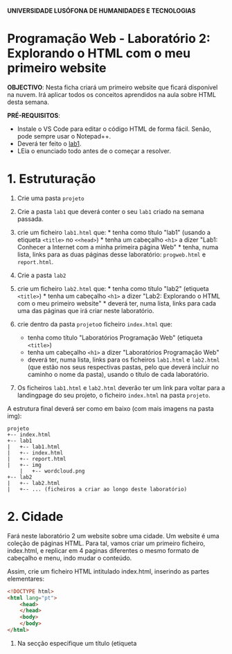**UNIVERSIDADE LUSÓFONA DE HUMANIDADES E TECNOLOGIAS**

# Programação Web - Laboratório 2: Explorando o HTML com o meu primeiro website  

**OBJECTIVO**: Nesta ficha criará um primeiro website que ficará disponível na nuvem. Irá aplicar todos os conceitos aprendidos na aula sobre HTML desta semana.

**PRÉ-REQUISITOS**: 
* Instale o VS Code para editar o código HTML de forma fácil. Senão, pode sempre usar o Notepad++. 
* Deverá ter feito o [lab1](https://github.com/ULHT-PW-2020-21/pw-lab1).
* LEia o enunciado todo antes de o começar a resolver.

# 1. Estruturação

1. Crie uma pasta `projeto` 
1. Crie a pasta `lab1` que deverá conter o seu `lab1` criado na semana passada.
1. crie um ficheiro `lab1.html` que:
       * tenha como título "lab1" (usando a etiqueta `<title>` no `<<head>`)
       * tenha um cabeçalho `<h1>` a dizer "Lab1: Conhecer a Internet com a minha primeira página Web" 
       * tenha, numa lista, links para as duas páginas desse laboratório: `progweb.html` e  `report.html`.

1. Crie a pasta `lab2`
1. crie um ficheiro `lab2.html` que:
       * tenha como título "lab2" (etiqueta `<title>`)
       * tenha um cabeçalho `<h1>` a dizer "Lab2: Explorando o HTML com o meu primeiro website" 
       * deverá ter, numa lista, links para cada uma das páginas que irá criar neste laboratório.

1. crie dentro da pasta `projeto`o ficheiro `index.html` que:
   * tenha como título "Laboratórios Programação Web" (etiqueta `<title>`)
   * tenha um cabeçalho `<h1>` a dizer "Laboratórios Programação Web" 
   * deverá ter, numa lista, links para os ficheiros `lab1.html` e `lab2.html` (que estão nos seus respectivas pastas, pelo que deverá incluir no caminho o nome da pasta), usando o título de cada laboratório.

1. Os ficheiros `lab1.html` e `lab2.html` deverão ter um link para voltar para a landingpage do seu projeto, o ficheiro `index.html` na pasta `projeto`.

A estrutura final deverá ser como em baixo (com mais imagens na pasta img):
```
projeto
+-- index.html
+-- lab1
|   +-- lab1.html
|   +-- index.html
|   +-- report.html
|   +-- img
    |   +-- wordcloud.png
+-- lab2
|   +-- lab2.html
|   +-- ... (ficheiros a criar ao longo deste laboratório)
```

# 2. Cidade 

Fará neste laboratório 2 um website sobre uma cidade. Um website é uma coleção de páginas HTML. Para tal, vamos criar um primeiro ficheiro, index.html, e replicar em 4 paginas diferentes o mesmo formato de cabeçalho e menu, indo mudar o conteúdo. 

Assim, crie um ficheiro HTML intitulado index.html, inserindo as partes elementares:

```html
<!DOCTYPE html>
<html lang="pt">
    <head>
    </head>
    <body>
    </body>
</html>
```

1.	Na secção <head> especifique um título (etiqueta <title>) para a barra do navegador. 
2.	Especifique também os seguintes metadados:
    a.	codificação UTF-8. 
    b.	nome do autor do site, email, data de criação, uma curta descrição do conteudo do site, e palavras chave.

<meta name="author" content="Ana Maria"> 
<meta name="keywords" content="palavras chave"> 
<meta name="description" content="Website sobre ...">
<meta name="creation_date" content="date"
<meta name="contactNetworkAddress" content="seu@mail.com">

3.	Crie um icon para o seu website. Para tal:
     a. Escolha uma imagem que converterá para icon (extensão .ico) recorrendo a uma aplicação web (e.g., https://www.favicon-generator.org/). Alternativamente, pode escolher um icon aqui https://www.iconspedia.com/.
     b. Guarde-o numa nova pasta `imagens`, dentro de `lab2`, 
     c. Insira um link para o icon no head da seguinte forma 
< link rel="shortcut icon" type="image/x-icon" href="imagens/favicon.ico"/>
d.	Poderá observar que, pelo facto de o icon estar na pasta “imagens”, tem sempre que especificar no href o caminho relativo para o local onde se encontra a imagem, o nome da pasta imagens (href="imagens/imagem.ico”).

6.	Explore o site https://www.rapidtables.com/web/color/ , onde para cada cor existe uma palete de intensidades que pode escolher. Neste site, escolha uma cor clara para o fundo da sua página, e especifique-a através da etiqueta:
<body style="background-color:plum"> 


# 1. História

Crie um novo ficheiro HTML chamado historia.html. Não se esqueça de especificar no head que usa UTF-8. Pesquise na Internet por [carateres especiais UTF-8](https://www.w3schools.com/charsets/ref_html_utf8.asp) assim como por emojis (por exemplo [aqui](https://www.w3schools.com/charsets/ref_emoji_smileys.asp). 
Nesta página:
* Conte uma história apenas com emojis 😉. 
* Coloque uma barra horizontal de separação <hr> 
* Conte a história por palavras suas. Use etiquetas de estilo e organizacionais para formatar cada palavra diferentemente.
* Coloque uma barra horizontal de separação <hr> 
* Conte a história por palavras suas sem formatação. 

Especifique também um título para a barra dessa página e insira um icon. Para tal, coloque no head a etiqueta <link rel="shortcut icon" href="icon.png" />, onde substituirá icon.png pelo nome do ficheiro que quererá como icon.

# 1. Tabela

Crie o ficheiro `tabela.hml` com uma tabela com dados à sua escolha (por exemplo do site https://www.pordata.pt). Deverá ter pelo menos 4 linhas e 4 colunas. Deve usar:
* elementos thead, tfooter e tbody
* pelo menos um atributo rowspan e um coslpan (o valor de cada um sendo maior que 1). 
* atributos cellspacing, cellpadding, bgcolor, align, border
* formatação de colunas com colgroup, explorando os atributos existentes
 

## Lab 2
Crie uma pasta `lab2` com o ficheiro `index.html` que deverá satisfazer os seguintes requisitos:
1. deverá ter como título laboratório 2. 
1. Deverá especificar esse título no `body`, numa etiqueta `h1`.
2. deverá listar os exercícios realizados, com links para os respetivas páginas HTML.
3. deverá ter um link para voltar para a landingpage da sua aplicação no Heroku.

![](wordcloud.png)

Uma vez editado, abra o ficheiro `index.html` com um Browser para ver se visualiza corretamente a imagem em baixo.
![](index-renderizado.png)

## Criação de repositório GitHub
Crie um repositório no GitHub `pw-lab1`, e faça push da pasta `lab1`.

## Alojamento no Heroku
Crie uma conta no Heroku. Sincronize o GitHub com o Heroku, de forma a colocar disponível na cloud a pasta `lab1` com seus conteúdos. 
De forma a conseguirem o alojamento na cloud com sucesso devem seguir os seguintes passos:
* Adicionar dois ficheiros na diretoria `root` da pasta
* * index.php
* * * Com o seguinte conteúdo: `<?php include_once("index.html")  ?>`
* * composer.json
* * * Com o seguinte conteúdo: `{}`
* Criar conta no Heroku - https://signup.heroku.com/login 
* Criar uma aplicação, atribuindo-lhe um nome
* Entrar nas definições da aplicação criada, e clicar na tab `Deploy`
* Na secção de `Deploy Method` devem conectar a aplicação com o Github
* Navegando até ao fim da página, até à secção `Manual deploy`, devem escolher o branch indicado do repositório e clicar em `Deploy branch`
* Um vez realizado com sucesso, devem clicar no botão `Open app` no topo da página, e visualizar a página HTML 




# 2. Conhecer a Internet

Vamos explorar alguns aspectos da Internet, a rede de routers e cabos que suporta Web. 

## Endereços IP
1. Obtenha informação sobre o IP do seu PC e seu telemóvel.
    * obtenha e anote o endereço IP do seu computador. Pode obter isso de várias formas. A mais simples é perguntar no Google "what is my ip". Anote onde está localizado, usando por exemplo a ferramenta https://whatismyipaddress.com/ip-lookup. guarde uma imagem do mapa que localiza.
    * Obtenha e anote a mesma informação do seu telemóvel, se tiver dados móveis.
1. Obtenha informação sobre o IP do servidor Heroku onde está a sua app.
    * Obtenha e anote o endereço IP do servidor Web onde está alojada a sua página no Heroku
    * anote onde este está localizado, usando a ferramenta https://whatismyipaddress.com/ip-lookup.  Guarde uma imagem do mapa que a localiza.

## Percurso
Traceroute (comando tracert) é uma ferramenta de diagnóstico que rastreia a rota que os pacotes IP fazem, desde o seu computador até um endereço IP destino/ou URL que especifique. Este identifica os routers pelos quais os pacotes passam até o seu destino, indicando o tempo que demoram por "salto" entre router. 

1. A forma mais clássica é através da linha de comando e escreva tracert e especifique o endereço IP obtido anteriormente:
``> traceroute <endereço IP ou URL sua app>``
1. Use a ferramenta GeoTraceroute, Em https://geotraceroute.com/, para visualizar graficamente por onde passam os pacotes IP, até chegar ao seu servidor Heroku. Escolha como origem (source) Portugal, e como destino o URL do seu site. Registe os saltos, indicando o país, e distância de cada salto. Quando fizer a página, pode procurar na Internet e inserir uma pequena image da bandeira do país. Com a ferramenta de Snip (Tecla Windows + Shift + S) copie a imagem do globo que cubra os saltos dados, e guarde-a como um ficheiro jpg ou png, para inserir também na página report.html.

# 3. Acesso via HTTP à minha página Web

## HTTP

O protocolo de troca de mensagens entre um cliente e um servidor Web é o HTTP. Um Web browser (Chrome, Safari, Firefox, etc) é uma aplicação que corre numa máquina "cliente" (o seu portátil por exemplo) e é capaz de enviar um pedido usando o protocolo HTTP a um servidor Web:
* O cliente pode pedir uma determinada página Web através de uma mensagem HTTP GET. O servidor Web irá responder-lhe a esse pedido, enviando os conteúdos correspondentes. Tipicamente é recebido um ficheiro HTML juntamente com algumas imagens e outros ficheiros auxiliares, sendo o browser capaz de representar visualmente o conteúdo. 
* O cliente pode também enviar ao servidor Web dados que preencheu por exemplo num formulário, através de uma mensagem HTTP POST. 
Esta é a arquitetura cliente-servidor. 

No seu browser, insira o URL da sua página Heroku. Nesse instante será feito enviado ao servidor Web um pedido (a mensagem chama-se mensagem HTTP GET) do conteúdo correspondente a esse URL, que lhe será enviado pelo servidor em modo de resposta. Visualise o código recebido, clicando com o botão direito do rato e selecionando "ver código fonte" (view page source) ou simplesmente premindo Ctrl + U. Verifique o que aparece: é o que escreveu!

## Inspect

Todos os browsers têm uma ferramenta (*browser developer tool*) que permite inspeccionar ficheiros descarregados pelo browser, permitindo analisar uma grande variedade de informação.
USe por exemplo o Chrome para abrir a sua página, e clicando no botão direito do rato, selecione *Inspect*, ou selecione Ctrl+Shift+i.

Selecione a barra network. Clique na janela  do seu browser onde está o URL do seu site e faça novamente Enter: 
* Explique o que aparece. Com a ferramenta de Snip (Tecla Windows + Shift + S) copie a imagem com info dos ficheiros descarregados. 
* Anote quantos ficheiros são descarregados na sequencia de um clique num hiperlink.
* Anote o tipo de ficheiros, timings de espera e de descarga.
* Selecione cada um dos ficheiros descarregados. Anote o que observa, quando seleciona:
   * preview
   * Headers
   * Timing

Faça o mesmo agora para o site da lusófona, mas aqui observando apenas (sem necessidade de anotar, pois a quantidade de informação é muito maior :-)).

# 4. Página Web Report.html

Com base em todas estas observações crie uma nova página HTML, report.html, onde reporte tudo o que observou.
* Utilize etiquetas para estruturar o seu conteúdo, etiquetas de heading (h1, h2, h3, ....), assim como para listar (ul) e enumerar (ol) (pesquise na internet, nna W3Schools, por exemplo https://www.w3schools.com/tags/tag_ul.asp).
* Inclua as imagens recolhidas da mesma forma que fez no index.html. 
* Faça upload para o seu repositório no GitHub, e sincronize com o Heroku. 
* Verifique que ambas as páginas estão operacionais.

A estrutura das pastas deverá ser como em baixo (com mais imagens na pasta img):
```
projeto
+-- lab1
|   +-- index.html
|   +-- report.html
|   +-- img
    |   +-- wordcloud.png
```

# 5. Submissão do Laboratório
No Moodle, submeta o link da sua aplicação antes da sua próxima aula prática, onde este será avaliado. 

Esperamos que tenha gostado de conhecer um pouco do funcionamento da Internet e de ter feito a sua primeira página Web &#127760;!
